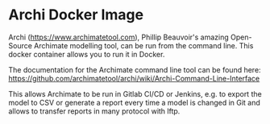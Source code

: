 # Archi Docker Image
Archi (https://www.archimatetool.com), Phillip Beauvoir's amazing Open-Source Archimate modelling tool, can be run from the command line. This docker container allows you to run it in Docker.

The documentation for the Archimate command line tool can be found here: https://github.com/archimatetool/archi/wiki/Archi-Command-Line-Interface

This allows Archimate to be run in Gitlab CI/CD or Jenkins, e.g. to export the model to CSV or generate a report every time a model is changed in Git and allows to transfer reports in many protocol with lftp.
